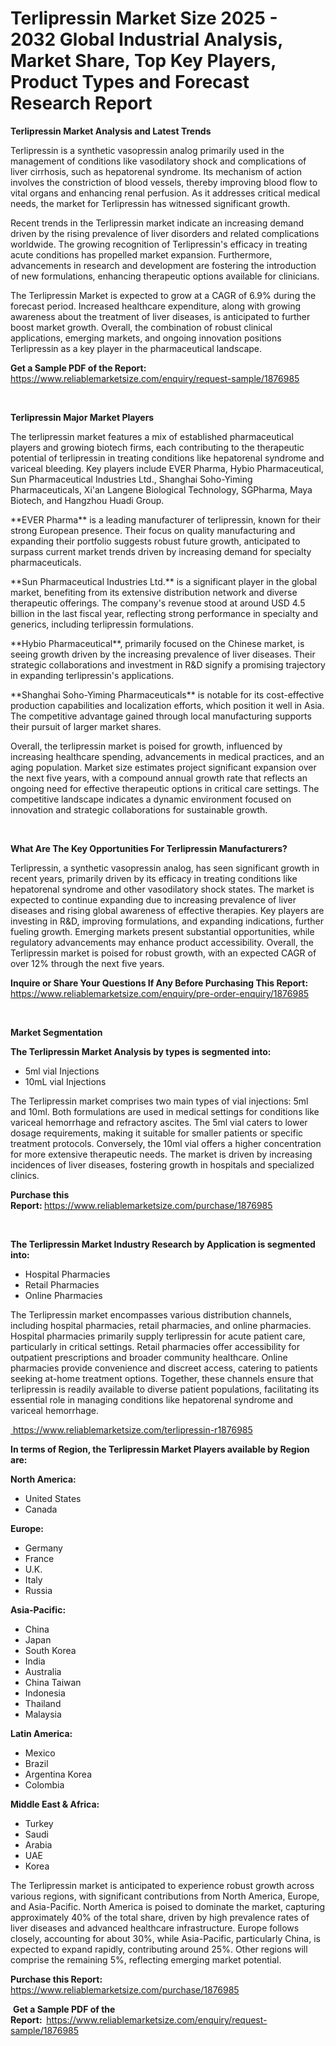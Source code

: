 <p><h1>Terlipressin Market Size 2025 - 2032 Global Industrial Analysis, Market Share, Top Key Players, Product Types and Forecast Research Report</h1></p><p><strong>Terlipressin Market Analysis and Latest Trends</strong></p>
<p><p>Terlipressin is a synthetic vasopressin analog primarily used in the management of conditions like vasodilatory shock and complications of liver cirrhosis, such as hepatorenal syndrome. Its mechanism of action involves the constriction of blood vessels, thereby improving blood flow to vital organs and enhancing renal perfusion. As it addresses critical medical needs, the market for Terlipressin has witnessed significant growth.</p><p>Recent trends in the Terlipressin market indicate an increasing demand driven by the rising prevalence of liver disorders and related complications worldwide. The growing recognition of Terlipressin's efficacy in treating acute conditions has propelled market expansion. Furthermore, advancements in research and development are fostering the introduction of new formulations, enhancing therapeutic options available for clinicians. </p><p>The Terlipressin Market is expected to grow at a CAGR of 6.9% during the forecast period. Increased healthcare expenditure, along with growing awareness about the treatment of liver diseases, is anticipated to further boost market growth. Overall, the combination of robust clinical applications, emerging markets, and ongoing innovation positions Terlipressin as a key player in the pharmaceutical landscape.</p></p>
<p><strong>Get a Sample PDF of the Report:&nbsp;</strong> <a href="https://www.reliablemarketsize.com/enquiry/request-sample/1876985?utm_campaign=3042&utm_medium=2&utm_source=Github&utm_content=ia&utm_term=19042025&utm_id=terlipressin">https://www.reliablemarketsize.com/enquiry/request-sample/1876985</a></p>
<p>&nbsp;</p>
<p><strong>Terlipressin Major Market Players</strong></p>
<p><p>The terlipressin market features a mix of established pharmaceutical players and growing biotech firms, each contributing to the therapeutic potential of terlipressin in treating conditions like hepatorenal syndrome and variceal bleeding. Key players include EVER Pharma, Hybio Pharmaceutical, Sun Pharmaceutical Industries Ltd., Shanghai Soho-Yiming Pharmaceuticals, Xi'an Langene Biological Technology, SGPharma, Maya Biotech, and Hangzhou Huadi Group.</p><p>**EVER Pharma** is a leading manufacturer of terlipressin, known for their strong European presence. Their focus on quality manufacturing and expanding their portfolio suggests robust future growth, anticipated to surpass current market trends driven by increasing demand for specialty pharmaceuticals.</p><p>**Sun Pharmaceutical Industries Ltd.** is a significant player in the global market, benefiting from its extensive distribution network and diverse therapeutic offerings. The company's revenue stood at around USD 4.5 billion in the last fiscal year, reflecting strong performance in specialty and generics, including terlipressin formulations.</p><p>**Hybio Pharmaceutical**, primarily focused on the Chinese market, is seeing growth driven by the increasing prevalence of liver diseases. Their strategic collaborations and investment in R&D signify a promising trajectory in expanding terlipressin's applications.</p><p>**Shanghai Soho-Yiming Pharmaceuticals** is notable for its cost-effective production capabilities and localization efforts, which position it well in Asia. The competitive advantage gained through local manufacturing supports their pursuit of larger market shares.</p><p>Overall, the terlipressin market is poised for growth, influenced by increasing healthcare spending, advancements in medical practices, and an aging population. Market size estimates project significant expansion over the next five years, with a compound annual growth rate that reflects an ongoing need for effective therapeutic options in critical care settings. The competitive landscape indicates a dynamic environment focused on innovation and strategic collaborations for sustainable growth.</p></p>
<p>&nbsp;</p>
<p><strong>What Are The Key Opportunities For Terlipressin Manufacturers?</strong></p>
<p><p>Terlipressin, a synthetic vasopressin analog, has seen significant growth in recent years, primarily driven by its efficacy in treating conditions like hepatorenal syndrome and other vasodilatory shock states. The market is expected to continue expanding due to increasing prevalence of liver diseases and rising global awareness of effective therapies. Key players are investing in R&D, improving formulations, and expanding indications, further fueling growth. Emerging markets present substantial opportunities, while regulatory advancements may enhance product accessibility. Overall, the Terlipressin market is poised for robust growth, with an expected CAGR of over 12% through the next five years.</p></p>
<p><strong>Inquire or Share Your Questions If Any Before Purchasing This Report:</strong> <a href="https://www.reliablemarketsize.com/enquiry/pre-order-enquiry/1876985?utm_campaign=3042&utm_medium=2&utm_source=Github&utm_content=ia&utm_term=19042025&utm_id=terlipressin">https://www.reliablemarketsize.com/enquiry/pre-order-enquiry/1876985</a></p>
<p>&nbsp;</p>
<p><strong>Market Segmentation</strong></p>
<p><strong>The Terlipressin Market Analysis by types is segmented into:</strong></p>
<p><ul><li>5ml vial Injections</li><li>10mL vial Injections</li></ul></p>
<p><p>The Terlipressin market comprises two main types of vial injections: 5ml and 10ml. Both formulations are used in medical settings for conditions like variceal hemorrhage and refractory ascites. The 5ml vial caters to lower dosage requirements, making it suitable for smaller patients or specific treatment protocols. Conversely, the 10ml vial offers a higher concentration for more extensive therapeutic needs. The market is driven by increasing incidences of liver diseases, fostering growth in hospitals and specialized clinics.</p></p>
<p><strong>Purchase this Report:&nbsp;</strong><a href="https://www.reliablemarketsize.com/purchase/1876985?utm_campaign=3042&utm_medium=2&utm_source=Github&utm_content=ia&utm_term=19042025&utm_id=terlipressin">https://www.reliablemarketsize.com/purchase/1876985</a></p>
<p>&nbsp;</p>
<p><strong>The Terlipressin Market Industry Research by Application is segmented into:</strong></p>
<p><ul><li>Hospital Pharmacies</li><li>Retail Pharmacies</li><li>Online Pharmacies</li></ul></p>
<p><p>The Terlipressin market encompasses various distribution channels, including hospital pharmacies, retail pharmacies, and online pharmacies. Hospital pharmacies primarily supply terlipressin for acute patient care, particularly in critical settings. Retail pharmacies offer accessibility for outpatient prescriptions and broader community healthcare. Online pharmacies provide convenience and discreet access, catering to patients seeking at-home treatment options. Together, these channels ensure that terlipressin is readily available to diverse patient populations, facilitating its essential role in managing conditions like hepatorenal syndrome and variceal hemorrhage.</p></p>
<p><a href="https://www.reliablemarketsize.com/terlipressin-r1876985?utm_campaign=3042&utm_medium=2&utm_source=Github&utm_content=ia&utm_term=19042025&utm_id=terlipressin">&nbsp;https://www.reliablemarketsize.com/terlipressin-r1876985</a></p>
<p><strong>In terms of Region, the Terlipressin Market Players available by Region are:</strong></p>
<p>
    <p> <strong> North America: </strong>
        <ul>
            <li>United States</li>
            <li>Canada</li>
        </ul>
        </p> 
    <p> <strong> Europe: </strong>
        <ul>
            <li>Germany</li>
            <li>France</li>
            <li>U.K.</li>
            <li>Italy</li>
            <li>Russia</li>
        </ul>
        </p> 
    <p> <strong> Asia-Pacific: </strong>
        <ul>
            <li>China</li>
            <li>Japan</li>
            <li>South Korea</li>
            <li>India</li>
            <li>Australia</li>
            <li>China Taiwan</li>
            <li>Indonesia</li>
            <li>Thailand</li>
            <li>Malaysia</li>
        </ul>
        </p> 
    <p> <strong> Latin America: </strong>
        <ul>
            <li>Mexico</li>
            <li>Brazil</li>
            <li>Argentina Korea</li>
            <li>Colombia</li>
        </ul>
        </p> 
    <p> <strong> Middle East & Africa: </strong>
        <ul>
            <li>Turkey</li>
            <li>Saudi</li>
            <li>Arabia</li>
            <li>UAE</li>
            <li>Korea</li>
        </ul>
    </p>
    </p>
<p><p>The Terlipressin market is anticipated to experience robust growth across various regions, with significant contributions from North America, Europe, and Asia-Pacific. North America is poised to dominate the market, capturing approximately 40% of the total share, driven by high prevalence rates of liver diseases and advanced healthcare infrastructure. Europe follows closely, accounting for about 30%, while Asia-Pacific, particularly China, is expected to expand rapidly, contributing around 25%. Other regions will comprise the remaining 5%, reflecting emerging market potential.</p></p>
<p><strong>Purchase this Report: </strong><a href="https://www.reliablemarketsize.com/purchase/1876985?utm_campaign=3042&utm_medium=2&utm_source=Github&utm_content=ia&utm_term=19042025&utm_id=terlipressin">https://www.reliablemarketsize.com/purchase/1876985</a></p>
<p>&nbsp;<strong>Get a Sample PDF of the Report:&nbsp;&nbsp;</strong><a href="https://www.reliablemarketsize.com/enquiry/request-sample/1876985?utm_campaign=3042&utm_medium=2&utm_source=Github&utm_content=ia&utm_term=19042025&utm_id=terlipressin">https://www.reliablemarketsize.com/enquiry/request-sample/1876985</a></p>
<p><strong></strong></p>
<p><p></p><p></p><p></p></p>
